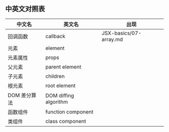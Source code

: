 ## 中英文对照表

| 中文名       | 英文名                | 出现      |
| ------------ | --------------------- | ---------------------- |
| 回调函数     | callback              | JSX-basics/07-array.md |
| 元素         | element               |
| 元素属性     | props                 |
| 父元素       | parent element        |
| 子元素       | children              |
| 根元素       | root element          |
| DOM 差分算法 | DOM diffing algorithm |
| 函数组件     | function component    |
| 类组件       | class component       |
